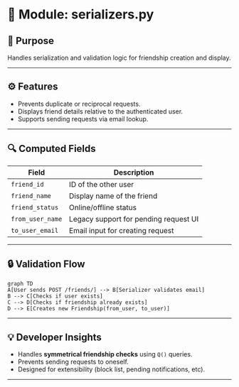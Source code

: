 # 🧩 Module: serializers.py

## 📘 Purpose
Handles serialization and validation logic for friendship creation and display.

---

## ⚙️ Features
- Prevents duplicate or reciprocal requests.
- Displays friend details relative to the authenticated user.
- Supports sending requests via email lookup.

---

## 🔍 Computed Fields

| Field | Description |
|--------|--------------|
| `friend_id` | ID of the other user |
| `friend_name` | Display name of the friend |
| `friend_status` | Online/offline status |
| `from_user_name` | Legacy support for pending request UI |
| `to_user_email` | Email input for creating request |

---

## 🔒 Validation Flow

```mermaid
graph TD
A[User sends POST /friends/] --> B[Serializer validates email]
B --> C[Checks if user exists]
C --> D[Checks if friendship already exists]
D --> E[Creates new Friendship(from_user, to_user)]
```

---

## 💡 Developer Insights
- Handles **symmetrical friendship checks** using `Q()` queries.
- Prevents sending requests to oneself.
- Designed for extensibility (block list, pending notifications, etc).

---
